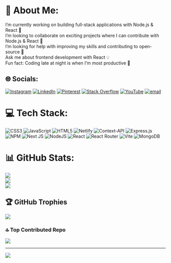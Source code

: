 # 💫 About Me:
I’m currently working on building full-stack applications with Node.js & React 🚀<br>I’m looking to collaborate on exciting projects where I can contribute with Node.js & React 🚀<br>I’m looking for help with improving my skills and contributing to open-source 📱<br>Ask me about frontend development with React 💡<br>Fun fact: Coding late at night is when I’m most productive 🌙


## 🌐 Socials:
[![Instagram](https://img.shields.io/badge/Instagram-%23E4405F.svg?logo=Instagram&logoColor=white)](https://instagram.com/benozencdegilim) [![LinkedIn](https://img.shields.io/badge/LinkedIn-%230077B5.svg?logo=linkedin&logoColor=white)](https://linkedin.com/in/https://www.linkedin.com/in/%C3%B6zen%C3%A7-d%C3%B6nmezer-769125357/) [![Pinterest](https://img.shields.io/badge/Pinterest-%23E60023.svg?logo=Pinterest&logoColor=white)]([https://pinterest.com/ozzencben](https://tr.pinterest.com/ozncdnmzr/)) [![Stack Overflow](https://img.shields.io/badge/-Stackoverflow-FE7A16?logo=stack-overflow&logoColor=white)](https://stackoverflow.com/users/ozzencben) [![YouTube](https://img.shields.io/badge/YouTube-%23FF0000.svg?logo=YouTube&logoColor=white)](https://youtube.com/@ozzencben) [![email](https://img.shields.io/badge/Email-D14836?logo=gmail&logoColor=white)](mailto:ozzencben@gmail.com) 

# 💻 Tech Stack:
![CSS3](https://img.shields.io/badge/css3-%231572B6.svg?style=for-the-badge&logo=css3&logoColor=white) ![JavaScript](https://img.shields.io/badge/javascript-%23323330.svg?style=for-the-badge&logo=javascript&logoColor=%23F7DF1E) ![HTML5](https://img.shields.io/badge/html5-%23E34F26.svg?style=for-the-badge&logo=html5&logoColor=white) ![Netlify](https://img.shields.io/badge/netlify-%23000000.svg?style=for-the-badge&logo=netlify&logoColor=#00C7B7) ![Context-API](https://img.shields.io/badge/Context--Api-000000?style=for-the-badge&logo=react) ![Express.js](https://img.shields.io/badge/express.js-%23404d59.svg?style=for-the-badge&logo=express&logoColor=%2361DAFB) ![NPM](https://img.shields.io/badge/NPM-%23CB3837.svg?style=for-the-badge&logo=npm&logoColor=white) ![Next JS](https://img.shields.io/badge/Next-black?style=for-the-badge&logo=next.js&logoColor=white) ![NodeJS](https://img.shields.io/badge/node.js-6DA55F?style=for-the-badge&logo=node.js&logoColor=white) ![React](https://img.shields.io/badge/react-%2320232a.svg?style=for-the-badge&logo=react&logoColor=%2361DAFB) ![React Router](https://img.shields.io/badge/React_Router-CA4245?style=for-the-badge&logo=react-router&logoColor=white) ![Vite](https://img.shields.io/badge/vite-%23646CFF.svg?style=for-the-badge&logo=vite&logoColor=white) ![MongoDB](https://img.shields.io/badge/MongoDB-%234ea94b.svg?style=for-the-badge&logo=mongodb&logoColor=white)
# 📊 GitHub Stats:
![](https://github-readme-stats.vercel.app/api?username=ozzencben&theme=dark&hide_border=false&include_all_commits=false&count_private=false)<br/>
![](https://nirzak-streak-stats.vercel.app/?user=ozzencben&theme=dark&hide_border=false)<br/>
![](https://github-readme-stats.vercel.app/api/top-langs/?username=ozzencben&theme=dark&hide_border=false&include_all_commits=false&count_private=false&layout=compact)

## 🏆 GitHub Trophies
![](https://github-profile-trophy.vercel.app/?username=ozzencben&theme=radical&no-frame=false&no-bg=true&margin-w=4)

### 🔝 Top Contributed Repo
![](https://github-contributor-stats.vercel.app/api?username=ozzencben&limit=5&theme=dark&combine_all_yearly_contributions=true)

---
[![](https://visitcount.itsvg.in/api?id=ozzencben&icon=0&color=0)](https://visitcount.itsvg.in)

<!-- Proudly created with GPRM ( https://gprm.itsvg.in ) -->
